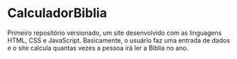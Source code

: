 # CalculadorBiblia
 Primeiro repositório versionado, um site desenvolvido com as linguagens HTML, CSS e JavaScript. Basicamente, o usuário faz uma entrada de dados e o site calcula quantas vezes a pessoa irá ler a Bíblia no ano.
